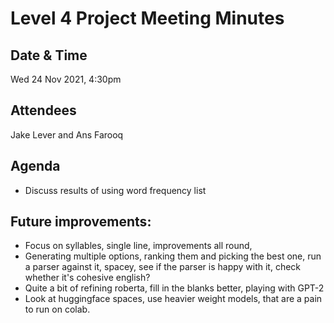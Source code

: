 # Level 4 Project Meeting Minutes

## Date & Time
Wed 24 Nov 2021, 4:30pm

## Attendees
Jake Lever and Ans Farooq

## Agenda
* Discuss results of using word frequency list

## Future improvements:
* Focus on syllables, single line, improvements all round, 
* Generating multiple options, ranking them and picking the best one, run a parser against it, spacey, see if the parser is happy with it, check whether it's cohesive english?
* Quite a bit of refining roberta, fill in the blanks better, playing with GPT-2
* Look at huggingface spaces, use heavier weight models, that are a pain to run on colab.
